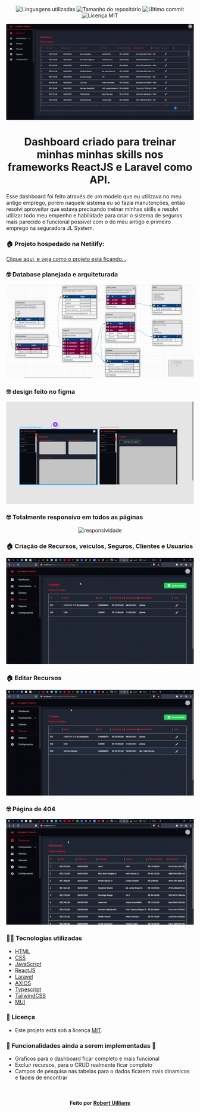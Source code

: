 <!-- Badges session -->
<p align="center">  
  <!-- languages -->
  <img src="https://img.shields.io/github/languages/count/robert-office/react-node-site-filmes?style=social" alt="Linguagens utilizadas">
  <!-- repo size -->
  <img src="https://img.shields.io/github/repo-size/robert-office/react-node-site-filmes?style=social" alt="Tamanho do repositório">
  <!-- last commit -->
  <img src="https://img.shields.io/github/last-commit/robert-office/react-node-site-filmes?style=social" alt="Último commit">
  <!-- licence MIT -->
  <img src="https://img.shields.io/github/license/robert-office/react-node-site-filmes?style=social" alt="Licença MIT">
</p>

<!--Banner session-->
<p align="center">
  <img src="./frontend/public/dashboard.png" alt="imagem banner" title="dashboard">
</p>

<!--About session-->
<h1 align="center">
    Dashboard criado para treinar minhas minhas skills nos frameworks ReactJS e Laravel como API.
</h1>

Esse dashboard foi feito através de um modelo que eu utilizava no meu antigo emprego, porém naquele sistema eu só fazia manutenções, então resolvi
aproveitar que estava precisando treinar minhas skills e resolvi utilizar todo meu empenho e habilidade para criar o sistema de seguros mais parecido
e funcional possivel com o do meu antigo e primeiro emprego na seguradora JL System.

<h3>🏠 Projeto hospedado na Netilify: </h3>

[Clique aqui, e veja como o projeto está ficando...](https://acompanyon.netlify.app/)

<h3>🤓 Database planejada e arquiteturada</h3>
<p align="center"><img src="./frontend/public/database.png" title="database img"></p>

<h3>🤓 design feito no figma</h3>
<p align="center"><img src="./frontend/public/design.png" title="design img"></p>

<h3>🤓 Totalmente responsivo em todos as páginas</h3>
<p align="center"><img src="./frontend/public/responsividade.gif" title="responsividade"></p>

<h3>🏠 Criação de Recursos, veiculos, Seguros, Clientes e Usuarios</h3>
<p align="center"><img src="./frontend/public/criar_recurso.gif" title="criar recursos"></p>

<h3>🏠 Editar Recursos</h3>
<p align="center"><img src="./frontend/public/editar_recurso.gif" title="editar recursos"></p>

<h3>🤓 Página de 404</h3>
<p align="center"><img src="./frontend/public/404.gif" title="404 pagina"></p>

<h3>👨‍💻 Tecnologias utilizadas</h3>

- [HTML](https://www.w3schools.com/html/)
- [CSS](https://developer.mozilla.org/pt-BR/docs/Web/CSS)
- [JavaScript](https://developer.mozilla.org/en-US/docs/Web/JavaScript)
- [ReactJS](https://pt-br.reactjs.org/)
- [Laravel](https://laravel.com/)
- [AXIOS](https://axios-http.com/)
- [Typescript](https://www.typescriptlang.org/)
- [TailwindCSS](https://tailwindcss.com/)
- [MUI](https://mui.com/)


<!--License session-->
<h3>📝 Licença</h3>

- Este projeto está sob a licença [MIT](./LICENSE).


<h3> 🚧 Funcionalidades ainda a serem implementadas 🚧 </h3>

- Graficos para o dashboard ficar completo e mais funcional
- Excluir recursos, para o CRUD realmente ficar completo
- Campos de pesquisa nas tabelas para o dados ficarem mais dinamicos e faceis de encontrar

<!--Bottom session-->
<br><h4 align=center>Feito por <a target="_blank" href="https://robert-office.github.io/robert-curriculum" >Robert Uillians</a></h4>
